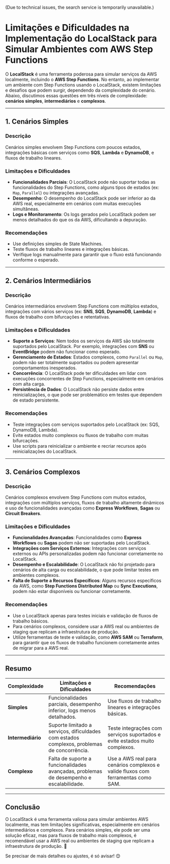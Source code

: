 (Due to technical issues, the search service is temporarily unavailable.)

# Limitações e Dificuldades na Implementação do LocalStack para Simular Ambientes com AWS Step Functions

O **LocalStack** é uma ferramenta poderosa para simular serviços da AWS localmente, incluindo o **AWS Step Functions**. No entanto, ao implementar um ambiente com Step Functions usando o LocalStack, existem limitações e desafios que podem surgir, dependendo da complexidade do cenário. Abaixo, discutimos essas questões em três níveis de complexidade: **cenários simples**, **intermediários** e **complexos**.

---

## 1. **Cenários Simples**

### Descrição
Cenários simples envolvem Step Functions com poucos estados, integrações básicas com serviços como **SQS**, **Lambda** e **DynamoDB**, e fluxos de trabalho lineares.

### Limitações e Dificuldades
- **Funcionalidades Parciais**: O LocalStack pode não suportar todas as funcionalidades do Step Functions, como alguns tipos de estados (ex: `Map`, `Parallel`) ou integrações avançadas.
- **Desempenho**: O desempenho do LocalStack pode ser inferior ao da AWS real, especialmente em cenários com muitas execuções simultâneas.
- **Logs e Monitoramento**: Os logs gerados pelo LocalStack podem ser menos detalhados do que os da AWS, dificultando a depuração.

### Recomendações
- Use definições simples de State Machines.
- Teste fluxos de trabalho lineares e integrações básicas.
- Verifique logs manualmente para garantir que o fluxo está funcionando conforme o esperado.

---

## 2. **Cenários Intermediários**

### Descrição
Cenários intermediários envolvem Step Functions com múltiplos estados, integrações com vários serviços (ex: **SNS**, **SQS**, **DynamoDB**, **Lambda**) e fluxos de trabalho com bifurcações e retentativas.

### Limitações e Dificuldades
- **Suporte a Serviços**: Nem todos os serviços da AWS são totalmente suportados pelo LocalStack. Por exemplo, integrações com **SNS** ou **EventBridge** podem não funcionar como esperado.
- **Gerenciamento de Estados**: Estados complexos, como `Parallel` ou `Map`, podem não ser totalmente suportados ou podem apresentar comportamentos inesperados.
- **Concorrência**: O LocalStack pode ter dificuldades em lidar com execuções concorrentes de Step Functions, especialmente em cenários com alta carga.
- **Persistência de Dados**: O LocalStack não persiste dados entre reinicializações, o que pode ser problemático em testes que dependem de estado persistente.

### Recomendações
- Teste integrações com serviços suportados pelo LocalStack (ex: SQS, DynamoDB, Lambda).
- Evite estados muito complexos ou fluxos de trabalho com muitas bifurcações.
- Use scripts para reinicializar o ambiente e recriar recursos após reinicializações do LocalStack.

---

## 3. **Cenários Complexos**

### Descrição
Cenários complexos envolvem Step Functions com muitos estados, integrações com múltiplos serviços, fluxos de trabalho altamente dinâmicos e uso de funcionalidades avançadas como **Express Workflows**, **Sagas** ou **Circuit Breakers**.

### Limitações e Dificuldades
- **Funcionalidades Avançadas**: Funcionalidades como **Express Workflows** ou **Sagas** podem não ser suportadas pelo LocalStack.
- **Integrações com Serviços Externos**: Integrações com serviços externos ou APIs personalizadas podem não funcionar corretamente no LocalStack.
- **Desempenho e Escalabilidade**: O LocalStack não foi projetado para cenários de alta carga ou escalabilidade, o que pode limitar testes em ambientes complexos.
- **Falta de Suporte a Recursos Específicos**: Alguns recursos específicos da AWS, como **Step Functions Distributed Map** ou **Sync Executions**, podem não estar disponíveis ou funcionar corretamente.

### Recomendações
- Use o LocalStack apenas para testes iniciais e validação de fluxos de trabalho básicos.
- Para cenários complexos, considere usar a AWS real ou ambientes de staging que replicam a infraestrutura de produção.
- Utilize ferramentas de teste e validação, como **AWS SAM** ou **Terraform**, para garantir que os fluxos de trabalho funcionem corretamente antes de migrar para a AWS real.

---

## Resumo

| **Complexidade** | **Limitações e Dificuldades**                                                                 | **Recomendações**                                                                 |
|------------------|-----------------------------------------------------------------------------------------------|-----------------------------------------------------------------------------------|
| **Simples**      | Funcionalidades parciais, desempenho inferior, logs menos detalhados.                         | Use fluxos de trabalho lineares e integrações básicas.                            |
| **Intermediário**| Suporte limitado a serviços, dificuldades com estados complexos, problemas de concorrência.   | Teste integrações com serviços suportados e evite estados muito complexos.       |
| **Complexo**     | Falta de suporte a funcionalidades avançadas, problemas de desempenho e escalabilidade.       | Use a AWS real para cenários complexos e valide fluxos com ferramentas como SAM. |

---

## Conclusão

O LocalStack é uma ferramenta valiosa para simular ambientes AWS localmente, mas tem limitações significativas, especialmente em cenários intermediários e complexos. Para cenários simples, ele pode ser uma solução eficaz, mas para fluxos de trabalho mais complexos, é recomendável usar a AWS real ou ambientes de staging que replicam a infraestrutura de produção. 🚀

Se precisar de mais detalhes ou ajustes, é só avisar! 😊
